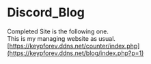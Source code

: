 # Discord_Blog
Completed Site is the following one.<br>
This is my managing website as usual.<br>
[https://keypforev.ddns.net/counter/index.php](https://keypforev.ddns.net/blog/index.php?p=1)
